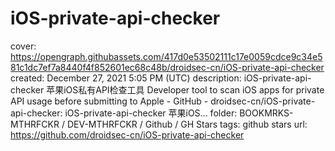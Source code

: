 # iOS-private-api-checker

cover: https://opengraph.githubassets.com/417d0e53502111c17e0059cdce9c34e581c1dc7ef7a8440f4f852601ec68c48b/droidsec-cn/iOS-private-api-checker
created: December 27, 2021 5:05 PM (UTC)
description: iOS-private-api-checker 苹果iOS私有API检查工具 Developer tool to scan iOS apps for private API usage before submitting to Apple - GitHub - droidsec-cn/iOS-private-api-checker: iOS-private-api-checker 苹果iOS...
folder: BOOKMRKS-MTHRFCKR / DEV-MTHRFCKR / Github / GH Stars
tags: github stars
url: https://github.com/droidsec-cn/iOS-private-api-checker